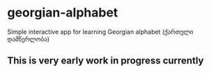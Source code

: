 # georgian-alphabet
Simple interactive app for learning Georgian alphabet (ქართული დამწერლობა)

## This is very early work in progress currently
